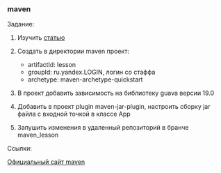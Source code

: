 ### maven

Задание:
1. Изучить [статью](https://maven.apache.org/guides/getting-started/maven-in-five-minutes.html)
2. Создать в директории maven проект:

    * artifactId: lesson
    * groupId: ru.yandex.LOGIN, логин со стаффа
    * archetype: maven-archetype-quickstart
3. В проект добавить зависимость на библиотеку guava версии 19.0
4. Добавить в проект plugin maven-jar-plugin, настроить сборку jar файла 
с входной точкой в классе App
5. Запушить изменения в удаленный репозиторий в бранче maven_lesson

Ссылки:

[Официальный сайт maven](https://maven.apache.org/)
